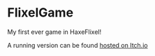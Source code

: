 # FlixelGame

 My first ever game in HaxeFlixel!
 
A running version can be found [hosted on Itch.io](https://gioele-bencivenga.itch.io/asteroid-shooter)
